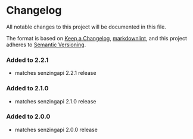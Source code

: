 # Changelog

All notable changes to this project will be documented in this file.

The format is based on [Keep a Changelog](https://keepachangelog.com/en/1.0.0/),
[markdownlint](https://dlaa.me/markdownlint/),
and this project adheres to [Semantic Versioning](https://semver.org/spec/v2.0.0.html).

### Added to 2.2.1

- matches senzingapi 2.2.1 release

### Added to 2.1.0

- matches senzingapi 2.1.0 release

### Added to 2.0.0

- matches senzingapi 2.0.0 release
